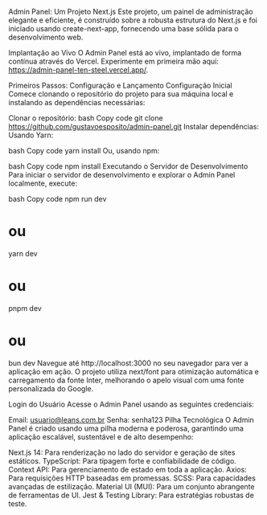 Admin Panel: Um Projeto Next.js
Este projeto, um painel de administração elegante e eficiente, é construído sobre a robusta estrutura do Next.js e foi iniciado usando create-next-app, fornecendo uma base sólida para o desenvolvimento web.

Implantação ao Vivo
O Admin Panel está ao vivo, implantado de forma contínua através do Vercel. Experimente em primeira mão aqui: https://admin-panel-ten-steel.vercel.app/.

Primeiros Passos: Configuração e Lançamento
Configuração Inicial
Comece clonando o repositório do projeto para sua máquina local e instalando as dependências necessárias:

Clonar o repositório:
bash
Copy code
git clone https://github.com/gustavoesposito/admin-panel.git
Instalar dependências:
Usando Yarn:

bash
Copy code
yarn install
Ou, usando npm:

bash
Copy code
npm install
Executando o Servidor de Desenvolvimento
Para iniciar o servidor de desenvolvimento e explorar o Admin Panel localmente, execute:

bash
Copy code
npm run dev
# ou
yarn dev
# ou
pnpm dev
# ou
bun dev
Navegue até http://localhost:3000 no seu navegador para ver a aplicação em ação. O projeto utiliza next/font para otimização automática e carregamento da fonte Inter, melhorando o apelo visual com uma fonte personalizada do Google.

Login do Usuário
Acesse o Admin Panel usando as seguintes credenciais:

Email: usuario@leans.com.br
Senha: senha123
Pilha Tecnológica
O Admin Panel é criado usando uma pilha moderna e poderosa, garantindo uma aplicação escalável, sustentável e de alto desempenho:

Next.js 14: Para renderização no lado do servidor e geração de sites estáticos.
TypeScript: Para tipagem forte e confiabilidade de código.
Context API: Para gerenciamento de estado em toda a aplicação.
Axios: Para requisições HTTP baseadas em promessas.
SCSS: Para capacidades avançadas de estilização.
Material UI (MUI): Para um conjunto abrangente de ferramentas de UI.
Jest & Testing Library: Para estratégias robustas de teste.
